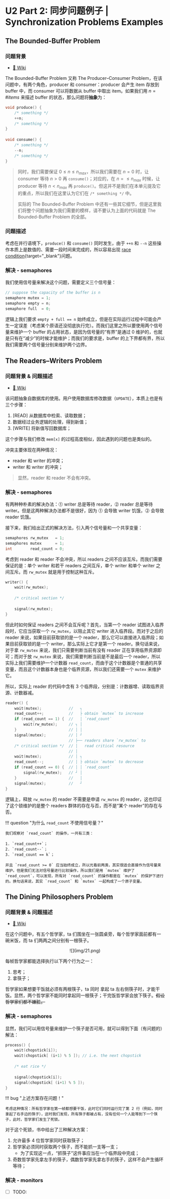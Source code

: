 # U2 Part 2: 同步问题例子 | Synchronization Problems Examples

## The Bounded-Buffer Problem

### 问题背景

- [🔗 Wiki](https://en.wikipedia.org/wiki/Producer%E2%80%93consumer_problem)

The Bounded-Buffer Problem 又称 The Producer–Consumer Problem，在该问题中，有两个角色，producer 和 consumer：producer 会产生 item 存放到 buffer 中，而 consumer 可以将数据从 buffer 中取出 item。如果我们用 $n = \# items$ 来描述 buffer 的状态，那么问题将**抽象**为：

```cpp
void produce() {
    /* something */
    ++n;
    /* something */
}

void consume() {
    /* something */
    --n;
    /* something */
}
```

> 同时，我们需要保证 $0 \leq n \leq n_{max}$，所以我们需要在 $n = 0$ 时，让 consumer 等待 $n > 0$ 再 `consume()`；对应的，在 $n = \leq n_{max}$ 时候，让 producer 等待 $n < n_{max}$ 再 `produce()`。但这并不是我们在本单元提及它的重点，所以我们在这里认为它们在 `/* something */` 中。
> 
> 实际的 The Bounded-Buffer Problem 中还有一些其它细节，但是这里我们将整个问题抽象为我们需要的模样，请不要认为上面的代码就是 The Bounded-Buffer Problem 的全部。

### 问题描述

考虑在并行语境下，`produce()` 和 `consume()` 同时发生，由于 `++n` 和 `--n` 这些操作本质上是数值的、需要一段时间来完成的，所以容易出现 [race condition](./Unit2-Part1.md/#race-condition){target="_blank"}问题。

### 解决 - semaphores

我们使用信号量来解决这个问题，需要定义三个信号量：

```cpp
// suppose the capacity of the buffer is n
semaphore mutex = 1;
semaphore empty = n;
semaphore full  = 0;
```

逻辑上我们要求 `empty + full == n` 始终成立，但是在实际运行过程中可能会产生一定误差（考虑某个原语还没彻底执行完）。而我们这里之所以要使用两个信号量来维护一个 buffer 的占用状态，是因为信号量的“有界”是通过 0 维护的，也就是只有在“减少”的时候才能维护；而我们的要求是，buffer 的上下界都有界，所以我们需要两个信号量分别来维护两个边界。

## The Readers–Writers Problem

### 问题背景 & 问题描述

- [🔗 Wiki](https://en.wikipedia.org/wiki/Readers%E2%80%93writers_problem)

该问题抽象自数据库的使用。用户使用数据库修改数据（`UPDATE`），本质上也是有三个步骤：

1. [READ] 从数据库中检索、读取数据；
2. 数据经过业务逻辑的处理，得到新值；
3. [WRITE] 将新值写回数据库；

这个步骤与我们修改 `mem[x]` 的过程高度相似，因此遇到的问题也是类似的。

冲突主要体现在两种情况：

- reader 和 writer 的冲突；
- writer 和 writer 的冲突；

> 显然，reader 和 reader 不会有冲突。

### 解决 - semaphores

有两种种朴素的解决办法：⓵ writer 总是等待 reader，⓶ reader 总是等待 writer。但是这两种解决办法都不是很好，因为 ⓵ 会导致 writer 饥饿，⓶ 会导致 reader 饥饿。

接下来，我们给出正式的解决方法，引入两个信号量和一个共享变量：

```cpp
semaphores rw_mutex   = 1;
semaphores mutex      = 1;
int        read_count = 0;
```

考虑到 reader 和 reader 不会冲突，所以 readers 之间不应该互斥。而我们需要保证的是：单个 writer 和若干 readers 之间互斥，单个 writer 和单个 writer 之间互斥。而 `rw_mutex` 就是用于控制这种互斥。

```cpp title="writer's code" linenums="1" hl_lines="4"
writer() {
    wait(rw_mutex);

    /* critical section */

    signal(rw_mutex);
}
```

但此时如何保证 readers 之间不会互斥呢？首先，当第一个 reader 试图进入临界段时，它应当获取一个 `rw_mutex`，以阻止其它 writer 进入临界段。而对于之后的 reader 来说，如果目前获取锁的是一个 reader，那么它可以直接进入临界段；如果目前获取锁的是一个 writer，那么实际上它才是第一个 reader。换句话来说，对于拿 `rw_mutex` 来说，我们只需要判断当前有没有 reader 正在享用临界资源即可；而对于放 `rw_mutex` 来说，我们需要判断当前是不是最后一个 reader，所以实际上我们需要维护一个计数器 `read_count`，而由于这个计数器是个普通的共享变量，而且这个计数器本身也是个临界资源，所以我们还需要一个 `mutex` 来维护它。

所以，实际上 reader 的代码中含有 3 个临界段，分别是：计数器增、读取临界资源、计数器减。

```cpp title="reader's code"  linenums="1" hl_lines="3-6 9 12-15"
reader() {
    wait(mutex);            //   ┐
    read_count++;           //   ├ obtain `mutex` to increase
    if (read_count == 1) {  //   │ `read_count`
        wait(rw_mutex);     // ┐ │
    }                       // │ │
    signal(mutex);          // │ ┘
                            // ├── readers share `rw_mutex` to
    /* critical section */  // │   read critical resource
                            // │
    wait(mutex);            // │ ┐
    read_count--;           // │ ├ obtain `mutex` to decrease
    if (read_count == 0) {  // │ │ `read_count`
        signal(rw_mutex);   // ┘ │
    }                       //   │
    signal(mutex);          //   ┘
}
```

逻辑上，释放 `rw_mutex` 的 reader 不需要是申请 `rw_mutex` 的 reader，这也印证了这个锁维护的是整个 readers 群体的存在与否，而不是“某个 reader”的存在与否。

!!! question "为什么 `read_count` 不使用信号量？"
    
    我们观察对 `read_count` 的操作，一共有三类：

    1. `read_count++`；
    2. `read_count--`；
    3. `read_count == k`；

    并且 `read_count >= 0` 应当始终成立，所以光看前两类，其实很适合直接作为信号量来维护。但是我们无法对信号量进行比较操作，所以我们是用 `mutex` 维护了 `read_count`，可以发现，所有对 `read_count` 的操作都是在 `mutex` 的保护下进行的。换句话来说，其实 `read_count` 和 `mutex` 一起构成了一个原子变量。

## The Dining Philosophers Problem

### 问题背景 & 问题描述

- [🔗 Wiki](https://en.wikipedia.org/wiki/Dining_philosophers_problem)

在这个问题中，有五个哲学家，ta 们围坐在一张圆桌旁，每个哲学家面前都有一碗米饭，而 ta 们两两之间分别有一根筷子。

<center> ![](img/21.png) </center>

每帧哲学家都能选择执行以下两个行为之一：

1. 思考；
2. 拿筷子；

哲学家如果想要干饭就必须有两根筷子，ta 同时 拿起 ta 左右侧筷子时，才能干饭。显然，两个哲学家不能同时拿起同一根筷子；干完饭哲学家会放下筷子。~~假设哲学家们都不嫌脏。~~

### 解决 - semaphores

显然，我们可以用信号量来维护一个筷子是否可用，就可以得到下面（有问题的）解法：

```cpp linenums="1"
process() {
    wait(chopstick[i]);
    wait(chopstick[ (i+1) % 5 ]); // i.e. the next chopstick

    /* eat rice */

    signal(chopstick[i]);
    signal(chopstick[ (i+1) % 5 ]);
}
```

!!! bug "上述方案存在问题！"

    考虑这种情况：所有哲学家在第一帧都想要干饭，此时它们同时运行完了第 2 行（例如，同时拿起了右手边的筷子），这时我们发现，所有筷子都被占有，没有任何一个人能等到下一个筷子，此时，哲学家们发生了死锁。

对于这个死锁，书中给出了三种解决方案：

1. 允许最多 4 位哲学家同时获取筷子；
2. 哲学家必须同时获取两个筷子，而不能抓一支等一支；
    - 为了实现这一点，“抓筷子”这件事应当在一个临界段中完成；
3. 奇数哲学家先拿左手的筷子，偶数哲学家先拿右手的筷子，这样不会产生循环等待；

### 解决 - monitors

- [ ] TODO: